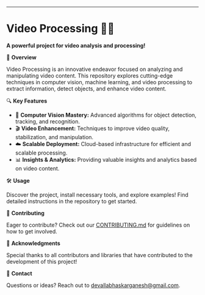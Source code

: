  

---

# Video Processing 🎥🚀

**A powerful project for video analysis and processing!**

🚀 **Overview**

Video Processing is an innovative endeavor focused on analyzing and manipulating video content. This repository explores cutting-edge techniques in computer vision, machine learning, and video processing to extract information, detect objects, and enhance video content.

🔍 **Key Features**

- 🤖 **Computer Vision Mastery:** Advanced algorithms for object detection, tracking, and recognition.
- 🎬 **Video Enhancement:** Techniques to improve video quality, stabilization, and manipulation.
- ☁️ **Scalable Deployment:** Cloud-based infrastructure for efficient and scalable processing.
- 📊 **Insights & Analytics:** Providing valuable insights and analytics based on video content.

🛠️ **Usage**

Discover the project, install necessary tools, and explore examples! Find detailed instructions in the repository to get started.

🤝 **Contributing**

Eager to contribute? Check out our [CONTRIBUTING.md](CONTRIBUTING.md) for guidelines on how to get involved.


🙌 **Acknowledgments**

Special thanks to all contributors and libraries that have contributed to the development of this project!

📧 **Contact**

Questions or ideas? Reach out to devallabhaskarganesh@gmail.com.


